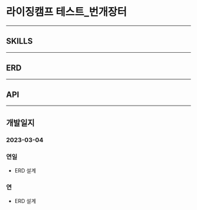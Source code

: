 # 라이징캠프 테스트_번개장터
---

## SKILLS

---

## ERD

--- 

## API

---

## 개발일지

### 2023-03-04

### 연일
- ERD 설계

### 연
- ERD 설계
